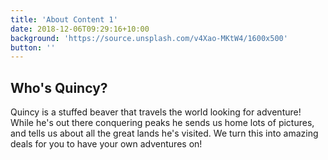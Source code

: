 ```yaml
---
title: 'About Content 1'
date: 2018-12-06T09:29:16+10:00
background: 'https://source.unsplash.com/v4Xao-MKtW4/1600x500'
button: ''
---
```

## Who's Quincy?

Quincy is a stuffed beaver that travels the world looking for adventure! While he's out there conquering peaks
he sends us home lots of pictures, and tells us about all the great lands he's visited. We turn this into amazing deals for you to have your own adventures on!
